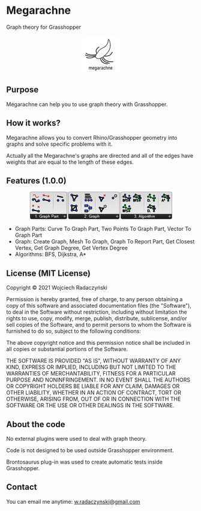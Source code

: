# Megarachne
Graph theory for Grasshopper

<p align="center">
  <img width="100" height="100" src="https://github.com/paireks/Megarachne/blob/main/Megarachne/IMG/MegarachneLogo100x100.png">
</p>

## Purpose

Megarachne can help you to use graph theory with Grasshopper.

## How it works?

Megarachne allows you to convert Rhino/Grasshopper geometry into graphs and solve specific problems with it.

Actually all the Megarachne's graphs are directed and all of the edges have weights that are equal to the length of these edges.

## Features (1.0.0)

<p align="center">
  <img src="https://github.com/paireks/Megarachne/blob/main/Megarachne/IMG/2021-01-24_02h28_01.png">
</p>


- Graph Parts: Curve To Graph Part, Two Points To Graph Part, Vector To Graph Part
- Graph: Create Graph, Mesh To Graph, Graph To Report Part, Get Closest Vertex, Get Graph Degree, Get Vertex Degree
- Algorithms: BFS, Dijkstra, A*

## License (MIT License)

Copyright © 2021 Wojciech Radaczyński

Permission is hereby granted, free of charge, to any person obtaining a copy of this software and associated documentation files (the "Software"), to deal in the Software without restriction, including without limitation the rights to use, copy, modify, merge, publish, distribute, sublicense, and/or sell copies of the Software, and to permit persons to whom the Software is furnished to do so, subject to the following conditions:

The above copyright notice and this permission notice shall be included in all copies or substantial portions of the Software.

THE SOFTWARE IS PROVIDED "AS IS", WITHOUT WARRANTY OF ANY KIND, EXPRESS OR IMPLIED, INCLUDING BUT NOT LIMITED TO THE WARRANTIES OF MERCHANTABILITY, FITNESS FOR A PARTICULAR PURPOSE AND NONINFRINGEMENT. IN NO EVENT SHALL THE AUTHORS OR COPYRIGHT HOLDERS BE LIABLE FOR ANY CLAIM, DAMAGES OR OTHER LIABILITY, WHETHER IN AN ACTION OF CONTRACT, TORT OR OTHERWISE, ARISING FROM, OUT OF OR IN CONNECTION WITH THE SOFTWARE OR THE USE OR OTHER DEALINGS IN THE SOFTWARE.

## About the code

No external plugins were used to deal with graph theory.

Code is not designed to be used outside Grasshopper environment.

Brontosaurus plug-in was used to create automatic tests inside Grasshopper.

## Contact

You can email me anytime: [w.radaczynski@gmail.com](mailto:w.radaczynski@gmail.com)

